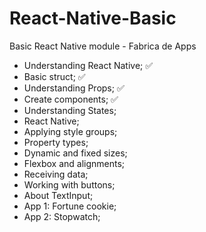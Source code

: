 # React-Native-Basic
Basic React Native module - Fabrica de Apps

- Understanding React Native; ✅
- Basic struct; ✅
- Understanding Props; ✅
- Create components; ✅
- Understanding States;
- React Native;
- Applying style groups;
- Property types;
- Dynamic and fixed sizes;
- Flexbox and alignments;
- Receiving data;
- Working with buttons;
- About TextInput;
- App 1: Fortune cookie;
- App 2: Stopwatch;